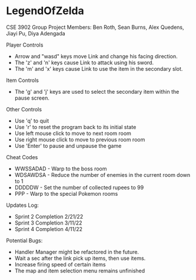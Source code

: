# LegendOfZelda

CSE 3902 Group Project
Members: Ben Roth, Sean Burns, Alex Quedens, Jiayi Pu, Diya Adengada


Player Controls
- Arrow and "wasd" keys move Link and change his facing direction.
- The 'z' and 'n' keys cause Link to attack using his sword.
- The 'm' and 'x' keys cause Link to use the item in the secondary slot.

Item Controls
- The 'g' and 'j' keys are used to select the secondary item within the pause screen.

Other Controls
- Use 'q' to quit 
- Use 'r' to reset the program back to its initial state
- Use left mouse click to move to next room room
- Use right mouse click to move to previous room room
- Use 'Enter' to pause and unpause the game

Cheat Codes
- WWSSADAD - Warp to the boss room
- WDSAWDSA - Reduce the number of enemies in the current room down to 1
- DDDDDW - Set the number of collected rupees to 99
- PPP - Warp to the special Pokemon rooms

Updates Log:
- Sprint 2 Completion 2/21/22
- Sprint 3 Completion 3/11/22
- Sprint 4 Completion 4/11/22

Potential Bugs:
- Handler Manager might be refactored in the future.
- Wait a sec after the link pick up items, then use items.
- Increase firing speed of certain items
- The map and item selection menu remains unfinished
